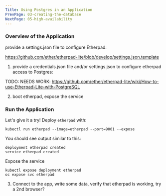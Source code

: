 ```yaml
---
Title: Using Postgres in an Application
PrevPage: 03-creating-the-database
NextPage: 05-high-availability
---
```


### Overview of the Application
provide a settings.json file to configure Etherpad:

https://github.com/ether/etherpad-lite/blob/develop/settings.json.template


1. provide a credentials.json file and/or settings.json to configure etherpad access to Postgres:


TODO: NEEDS WORK:   https://github.com/ether/etherpad-lite/wiki/How-to-use-Etherpad-Lite-with-PostgreSQL

2. boot etherpad, expose the service

### Run the Application

Let's give it a try! Deploy `etherpad` with:

```execute-1
kubectl run etherpad --image=etherpad --port=9001 --expose
```

You should see output similar to this:

```
deployment etherpad created
service etherpad created
```

Expose the service

```
kubectl expose deployment etherpad
oc expose svc etherpad
```

3. Connect to the app, write some data, verify that etherpad is working, try a 2nd browser?
